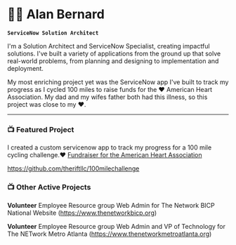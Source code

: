 # 🏄‍♂️ Alan Bernard

**`ServiceNow Solution Architect`**

I'm a Solution Architect and ServiceNow Specialist, creating impactful solutions. I've built a variety of  applications from the ground up that solve real-world problems, from planning and designing to implementation and deployment.

My most enriching project yet was the ServiceNow app I've built to track my progress as I cycled 100 miles to raise funds for the ❤️ American Heart Association. My dad and my wifes father both had this illness, so this project was close to my ❤️.

---

### 📺 Featured Project

I created a custom servicenow app to track my progress for a 100 mile cycling challenge.❤️  [Fundraiser for the American Heart Association](https://www.justgiving.com/fundraising/ALAN1717175602872)

https://github.com/theriftllc/100milechallenge


### 📺 Other Active Projects
**Volunteer**
Employee Resource group Web Admin for The Network BICP National Website (https://www.thenetworkbicp.org)

**Volunteer**
Employee Resource group Web Admin and VP of Technology for The NETwork Metro Atlanta (https://www.thenetworkmetroatlanta.org)
